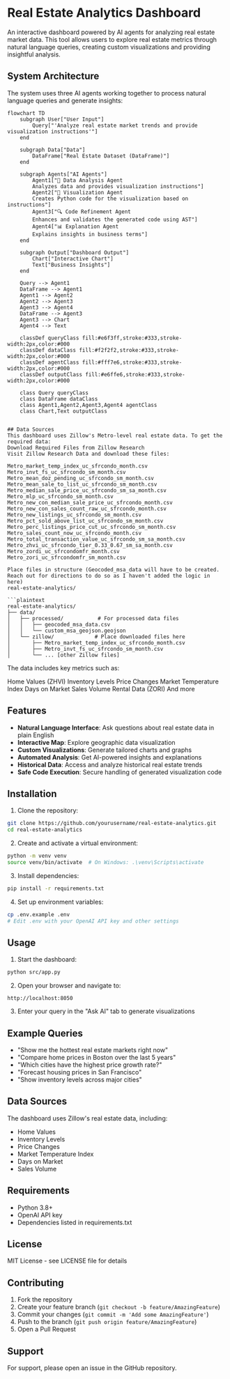 # Real Estate Analytics Dashboard

An interactive dashboard powered by AI agents for analyzing real estate market data. This tool allows users to explore real estate metrics through natural language queries, creating custom visualizations and providing insightful analysis.
## System Architecture

The system uses three AI agents working together to process natural language queries and generate insights:

```mermaid
flowchart TD
    subgraph User["User Input"]
        Query["'Analyze real estate market trends and provide visualization instructions'"]
    end

    subgraph Data["Data"]
        DataFrame["Real Estate Dataset (DataFrame)"]
    end

    subgraph Agents["AI Agents"]
        Agent1["🧠 Data Analysis Agent
        Analyzes data and provides visualization instructions"]
        Agent2["🎨 Visualization Agent
        Creates Python code for the visualization based on instructions"]
        Agent3["🔍 Code Refinement Agent
        Enhances and validates the generated code using AST"]
        Agent4["📊 Explanation Agent
        Explains insights in business terms"]
    end

    subgraph Output["Dashboard Output"]
        Chart["Interactive Chart"]
        Text["Business Insights"]
    end

    Query --> Agent1
    DataFrame --> Agent1
    Agent1 --> Agent2
    Agent2 --> Agent3
    Agent3 --> Agent4
    DataFrame --> Agent3
    Agent3 --> Chart
    Agent4 --> Text

    classDef queryClass fill:#e6f3ff,stroke:#333,stroke-width:2px,color:#000
    classDef dataClass fill:#f2f2f2,stroke:#333,stroke-width:2px,color:#000
    classDef agentClass fill:#fff7e6,stroke:#333,stroke-width:2px,color:#000
    classDef outputClass fill:#e6ffe6,stroke:#333,stroke-width:2px,color:#000
    
    class Query queryClass
    class DataFrame dataClass
    class Agent1,Agent2,Agent3,Agent4 agentClass
    class Chart,Text outputClass
```
```

## Data Sources 
This dashboard uses Zillow's Metro-level real estate data. To get the required data:
Download Required Files from Zillow Research
Visit Zillow Research Data and download these files:

Metro_market_temp_index_uc_sfrcondo_month.csv
Metro_invt_fs_uc_sfrcondo_sm_month.csv
Metro_mean_doz_pending_uc_sfrcondo_sm_month.csv
Metro_mean_sale_to_list_uc_sfrcondo_sm_month.csv
Metro_median_sale_price_uc_sfrcondo_sm_sa_month.csv
Metro_mlp_uc_sfrcondo_sm_month.csv
Metro_new_con_median_sale_price_uc_sfrcondo_month.csv
Metro_new_con_sales_count_raw_uc_sfrcondo_month.csv
Metro_new_listings_uc_sfrcondo_sm_month.csv
Metro_pct_sold_above_list_uc_sfrcondo_sm_month.csv
Metro_perc_listings_price_cut_uc_sfrcondo_sm_month.csv
Metro_sales_count_now_uc_sfrcondo_month.csv
Metro_total_transaction_value_uc_sfrcondo_sm_sa_month.csv
Metro_zhvi_uc_sfrcondo_tier_0.33_0.67_sm_sa_month.csv
Metro_zordi_uc_sfrcondomfr_month.csv
Metro_zori_uc_sfrcondomfr_sm_month.csv

Place files in structure (Geocoded_msa_data will have to be created. Reach out for directions to do so as I haven't added the logic in here)
real-estate-analytics/

```plaintext
real-estate-analytics/
├── data/
│   ├── processed/           # For processed data files
│   │   ├── geocoded_msa_data.csv
│   │   └── custom_msa_geojson.geojson
│   └── zillow/             # Place downloaded files here
│       ├── Metro_market_temp_index_uc_sfrcondo_month.csv
│       ├── Metro_invt_fs_uc_sfrcondo_sm_month.csv
│       └── ... [other Zillow files]
```
The data includes key metrics such as:

Home Values (ZHVI)
Inventory Levels
Price Changes
Market Temperature Index
Days on Market
Sales Volume
Rental Data (ZORI)
And more


## Features

- **Natural Language Interface**: Ask questions about real estate data in plain English
- **Interactive Map**: Explore geographic data visualization
- **Custom Visualizations**: Generate tailored charts and graphs
- **Automated Analysis**: Get AI-powered insights and explanations
- **Historical Data**: Access and analyze historical real estate trends
- **Safe Code Execution**: Secure handling of generated visualization code

## Installation

1. Clone the repository:
```bash
git clone https://github.com/yourusername/real-estate-analytics.git
cd real-estate-analytics
```

2. Create and activate a virtual environment:
```bash
python -m venv venv
source venv/bin/activate  # On Windows: .\venv\Scripts\activate
```

3. Install dependencies:
```bash
pip install -r requirements.txt
```

4. Set up environment variables:
```bash
cp .env.example .env
# Edit .env with your OpenAI API key and other settings
```

## Usage

1. Start the dashboard:
```bash
python src/app.py
```

2. Open your browser and navigate to:
```
http://localhost:8050
```

3. Enter your query in the "Ask AI" tab to generate visualizations

## Example Queries

- "Show me the hottest real estate markets right now"
- "Compare home prices in Boston over the last 5 years"
- "Which cities have the highest price growth rate?"
- "Forecast housing prices in San Francisco"
- "Show inventory levels across major cities"

## Data Sources

The dashboard uses Zillow's real estate data, including:
- Home Values
- Inventory Levels
- Price Changes
- Market Temperature Index
- Days on Market
- Sales Volume

## Requirements

- Python 3.8+
- OpenAI API key
- Dependencies listed in requirements.txt

## License

MIT License - see LICENSE file for details

## Contributing

1. Fork the repository
2. Create your feature branch (`git checkout -b feature/AmazingFeature`)
3. Commit your changes (`git commit -m 'Add some AmazingFeature'`)
4. Push to the branch (`git push origin feature/AmazingFeature`)
5. Open a Pull Request

## Support

For support, please open an issue in the GitHub repository.
